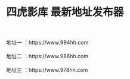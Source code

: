 
<h1>四虎影库 最新地址发布器</h1> </br> </br>
地址一 ：https://www.994hh.com </br> </br>
地址二 ：https://www.986hh.com  </br> </br>
地址三 ：https://www.978hh.com  </br> </br>
